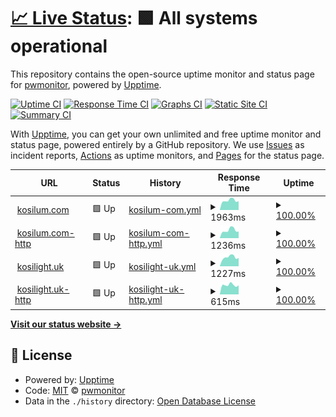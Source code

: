 # [📈 Live Status](https://pwmonitor.github.io/monikosi): <!--live status--> **🟩 All systems operational**

This repository contains the open-source uptime monitor and status page for [pwmonitor](https://pwmonitor.github.io/monikosi), powered by [Upptime](https://github.com/upptime/upptime).

[![Uptime CI](https://github.com/pwmonitor/monikosi/workflows/Uptime%20CI/badge.svg)](https://github.com/pwmonitor/monikosi/actions?query=workflow%3A%22Uptime+CI%22)
[![Response Time CI](https://github.com/pwmonitor/monikosi/workflows/Response%20Time%20CI/badge.svg)](https://github.com/pwmonitor/monikosi/actions?query=workflow%3A%22Response+Time+CI%22)
[![Graphs CI](https://github.com/pwmonitor/monikosi/workflows/Graphs%20CI/badge.svg)](https://github.com/pwmonitor/monikosi/actions?query=workflow%3A%22Graphs+CI%22)
[![Static Site CI](https://github.com/pwmonitor/monikosi/workflows/Static%20Site%20CI/badge.svg)](https://github.com/pwmonitor/monikosi/actions?query=workflow%3A%22Static+Site+CI%22)
[![Summary CI](https://github.com/pwmonitor/monikosi/workflows/Summary%20CI/badge.svg)](https://github.com/pwmonitor/monikosi/actions?query=workflow%3A%22Summary+CI%22)

With [Upptime](https://upptime.js.org), you can get your own unlimited and free uptime monitor and status page, powered entirely by a GitHub repository. We use [Issues](https://github.com/pwmonitor/monikosi/issues) as incident reports, [Actions](https://github.com/pwmonitor/monikosi/actions) as uptime monitors, and [Pages](https://pwmonitor.github.io/monikosi) for the status page.

<!--start: status pages-->
<!-- This summary is generated by Upptime (https://github.com/upptime/upptime) -->
<!-- Do not edit this manually, your changes will be overwritten -->
<!-- prettier-ignore -->
| URL | Status | History | Response Time | Uptime |
| --- | ------ | ------- | ------------- | ------ |
| <img alt="" src="https://icons.duckduckgo.com/ip3/www.kosilum.com.ico" height="13"> [kosilum.com](https://www.kosilum.com) | 🟩 Up | [kosilum-com.yml](https://github.com/pwmonitor/monikosi/commits/HEAD/history/kosilum-com.yml) | <details><summary><img alt="Response time graph" src="./graphs/kosilum-com/response-time-week.png" height="20"> 1963ms</summary><br><a href="https://pwmonitor.github.io/monikosi/history/kosilum-com"><img alt="Response time 1730" src="https://img.shields.io/endpoint?url=https%3A%2F%2Fraw.githubusercontent.com%2Fpwmonitor%2Fmonikosi%2FHEAD%2Fapi%2Fkosilum-com%2Fresponse-time.json"></a><br><a href="https://pwmonitor.github.io/monikosi/history/kosilum-com"><img alt="24-hour response time 2279" src="https://img.shields.io/endpoint?url=https%3A%2F%2Fraw.githubusercontent.com%2Fpwmonitor%2Fmonikosi%2FHEAD%2Fapi%2Fkosilum-com%2Fresponse-time-day.json"></a><br><a href="https://pwmonitor.github.io/monikosi/history/kosilum-com"><img alt="7-day response time 1963" src="https://img.shields.io/endpoint?url=https%3A%2F%2Fraw.githubusercontent.com%2Fpwmonitor%2Fmonikosi%2FHEAD%2Fapi%2Fkosilum-com%2Fresponse-time-week.json"></a><br><a href="https://pwmonitor.github.io/monikosi/history/kosilum-com"><img alt="30-day response time 1767" src="https://img.shields.io/endpoint?url=https%3A%2F%2Fraw.githubusercontent.com%2Fpwmonitor%2Fmonikosi%2FHEAD%2Fapi%2Fkosilum-com%2Fresponse-time-month.json"></a><br><a href="https://pwmonitor.github.io/monikosi/history/kosilum-com"><img alt="1-year response time 1646" src="https://img.shields.io/endpoint?url=https%3A%2F%2Fraw.githubusercontent.com%2Fpwmonitor%2Fmonikosi%2FHEAD%2Fapi%2Fkosilum-com%2Fresponse-time-year.json"></a></details> | <details><summary><a href="https://pwmonitor.github.io/monikosi/history/kosilum-com">100.00%</a></summary><a href="https://pwmonitor.github.io/monikosi/history/kosilum-com"><img alt="All-time uptime 99.95%" src="https://img.shields.io/endpoint?url=https%3A%2F%2Fraw.githubusercontent.com%2Fpwmonitor%2Fmonikosi%2FHEAD%2Fapi%2Fkosilum-com%2Fuptime.json"></a><br><a href="https://pwmonitor.github.io/monikosi/history/kosilum-com"><img alt="24-hour uptime 100.00%" src="https://img.shields.io/endpoint?url=https%3A%2F%2Fraw.githubusercontent.com%2Fpwmonitor%2Fmonikosi%2FHEAD%2Fapi%2Fkosilum-com%2Fuptime-day.json"></a><br><a href="https://pwmonitor.github.io/monikosi/history/kosilum-com"><img alt="7-day uptime 100.00%" src="https://img.shields.io/endpoint?url=https%3A%2F%2Fraw.githubusercontent.com%2Fpwmonitor%2Fmonikosi%2FHEAD%2Fapi%2Fkosilum-com%2Fuptime-week.json"></a><br><a href="https://pwmonitor.github.io/monikosi/history/kosilum-com"><img alt="30-day uptime 100.00%" src="https://img.shields.io/endpoint?url=https%3A%2F%2Fraw.githubusercontent.com%2Fpwmonitor%2Fmonikosi%2FHEAD%2Fapi%2Fkosilum-com%2Fuptime-month.json"></a><br><a href="https://pwmonitor.github.io/monikosi/history/kosilum-com"><img alt="1-year uptime 99.99%" src="https://img.shields.io/endpoint?url=https%3A%2F%2Fraw.githubusercontent.com%2Fpwmonitor%2Fmonikosi%2FHEAD%2Fapi%2Fkosilum-com%2Fuptime-year.json"></a></details>
| <img alt="" src="https://icons.duckduckgo.com/ip3/www.kosilum.com.ico" height="13"> [kosilum.com-http](http://www.kosilum.com) | 🟩 Up | [kosilum-com-http.yml](https://github.com/pwmonitor/monikosi/commits/HEAD/history/kosilum-com-http.yml) | <details><summary><img alt="Response time graph" src="./graphs/kosilum-com-http/response-time-week.png" height="20"> 1236ms</summary><br><a href="https://pwmonitor.github.io/monikosi/history/kosilum-com-http"><img alt="Response time 1087" src="https://img.shields.io/endpoint?url=https%3A%2F%2Fraw.githubusercontent.com%2Fpwmonitor%2Fmonikosi%2FHEAD%2Fapi%2Fkosilum-com-http%2Fresponse-time.json"></a><br><a href="https://pwmonitor.github.io/monikosi/history/kosilum-com-http"><img alt="24-hour response time 1737" src="https://img.shields.io/endpoint?url=https%3A%2F%2Fraw.githubusercontent.com%2Fpwmonitor%2Fmonikosi%2FHEAD%2Fapi%2Fkosilum-com-http%2Fresponse-time-day.json"></a><br><a href="https://pwmonitor.github.io/monikosi/history/kosilum-com-http"><img alt="7-day response time 1236" src="https://img.shields.io/endpoint?url=https%3A%2F%2Fraw.githubusercontent.com%2Fpwmonitor%2Fmonikosi%2FHEAD%2Fapi%2Fkosilum-com-http%2Fresponse-time-week.json"></a><br><a href="https://pwmonitor.github.io/monikosi/history/kosilum-com-http"><img alt="30-day response time 1023" src="https://img.shields.io/endpoint?url=https%3A%2F%2Fraw.githubusercontent.com%2Fpwmonitor%2Fmonikosi%2FHEAD%2Fapi%2Fkosilum-com-http%2Fresponse-time-month.json"></a><br><a href="https://pwmonitor.github.io/monikosi/history/kosilum-com-http"><img alt="1-year response time 960" src="https://img.shields.io/endpoint?url=https%3A%2F%2Fraw.githubusercontent.com%2Fpwmonitor%2Fmonikosi%2FHEAD%2Fapi%2Fkosilum-com-http%2Fresponse-time-year.json"></a></details> | <details><summary><a href="https://pwmonitor.github.io/monikosi/history/kosilum-com-http">100.00%</a></summary><a href="https://pwmonitor.github.io/monikosi/history/kosilum-com-http"><img alt="All-time uptime 99.95%" src="https://img.shields.io/endpoint?url=https%3A%2F%2Fraw.githubusercontent.com%2Fpwmonitor%2Fmonikosi%2FHEAD%2Fapi%2Fkosilum-com-http%2Fuptime.json"></a><br><a href="https://pwmonitor.github.io/monikosi/history/kosilum-com-http"><img alt="24-hour uptime 100.00%" src="https://img.shields.io/endpoint?url=https%3A%2F%2Fraw.githubusercontent.com%2Fpwmonitor%2Fmonikosi%2FHEAD%2Fapi%2Fkosilum-com-http%2Fuptime-day.json"></a><br><a href="https://pwmonitor.github.io/monikosi/history/kosilum-com-http"><img alt="7-day uptime 100.00%" src="https://img.shields.io/endpoint?url=https%3A%2F%2Fraw.githubusercontent.com%2Fpwmonitor%2Fmonikosi%2FHEAD%2Fapi%2Fkosilum-com-http%2Fuptime-week.json"></a><br><a href="https://pwmonitor.github.io/monikosi/history/kosilum-com-http"><img alt="30-day uptime 100.00%" src="https://img.shields.io/endpoint?url=https%3A%2F%2Fraw.githubusercontent.com%2Fpwmonitor%2Fmonikosi%2FHEAD%2Fapi%2Fkosilum-com-http%2Fuptime-month.json"></a><br><a href="https://pwmonitor.github.io/monikosi/history/kosilum-com-http"><img alt="1-year uptime 99.99%" src="https://img.shields.io/endpoint?url=https%3A%2F%2Fraw.githubusercontent.com%2Fpwmonitor%2Fmonikosi%2FHEAD%2Fapi%2Fkosilum-com-http%2Fuptime-year.json"></a></details>
| <img alt="" src="https://icons.duckduckgo.com/ip3/kosilight.uk.ico" height="13"> [kosilight.uk](https://kosilight.uk) | 🟩 Up | [kosilight-uk.yml](https://github.com/pwmonitor/monikosi/commits/HEAD/history/kosilight-uk.yml) | <details><summary><img alt="Response time graph" src="./graphs/kosilight-uk/response-time-week.png" height="20"> 1227ms</summary><br><a href="https://pwmonitor.github.io/monikosi/history/kosilight-uk"><img alt="Response time 1260" src="https://img.shields.io/endpoint?url=https%3A%2F%2Fraw.githubusercontent.com%2Fpwmonitor%2Fmonikosi%2FHEAD%2Fapi%2Fkosilight-uk%2Fresponse-time.json"></a><br><a href="https://pwmonitor.github.io/monikosi/history/kosilight-uk"><img alt="24-hour response time 1478" src="https://img.shields.io/endpoint?url=https%3A%2F%2Fraw.githubusercontent.com%2Fpwmonitor%2Fmonikosi%2FHEAD%2Fapi%2Fkosilight-uk%2Fresponse-time-day.json"></a><br><a href="https://pwmonitor.github.io/monikosi/history/kosilight-uk"><img alt="7-day response time 1227" src="https://img.shields.io/endpoint?url=https%3A%2F%2Fraw.githubusercontent.com%2Fpwmonitor%2Fmonikosi%2FHEAD%2Fapi%2Fkosilight-uk%2Fresponse-time-week.json"></a><br><a href="https://pwmonitor.github.io/monikosi/history/kosilight-uk"><img alt="30-day response time 1104" src="https://img.shields.io/endpoint?url=https%3A%2F%2Fraw.githubusercontent.com%2Fpwmonitor%2Fmonikosi%2FHEAD%2Fapi%2Fkosilight-uk%2Fresponse-time-month.json"></a><br><a href="https://pwmonitor.github.io/monikosi/history/kosilight-uk"><img alt="1-year response time 1197" src="https://img.shields.io/endpoint?url=https%3A%2F%2Fraw.githubusercontent.com%2Fpwmonitor%2Fmonikosi%2FHEAD%2Fapi%2Fkosilight-uk%2Fresponse-time-year.json"></a></details> | <details><summary><a href="https://pwmonitor.github.io/monikosi/history/kosilight-uk">100.00%</a></summary><a href="https://pwmonitor.github.io/monikosi/history/kosilight-uk"><img alt="All-time uptime 99.93%" src="https://img.shields.io/endpoint?url=https%3A%2F%2Fraw.githubusercontent.com%2Fpwmonitor%2Fmonikosi%2FHEAD%2Fapi%2Fkosilight-uk%2Fuptime.json"></a><br><a href="https://pwmonitor.github.io/monikosi/history/kosilight-uk"><img alt="24-hour uptime 100.00%" src="https://img.shields.io/endpoint?url=https%3A%2F%2Fraw.githubusercontent.com%2Fpwmonitor%2Fmonikosi%2FHEAD%2Fapi%2Fkosilight-uk%2Fuptime-day.json"></a><br><a href="https://pwmonitor.github.io/monikosi/history/kosilight-uk"><img alt="7-day uptime 100.00%" src="https://img.shields.io/endpoint?url=https%3A%2F%2Fraw.githubusercontent.com%2Fpwmonitor%2Fmonikosi%2FHEAD%2Fapi%2Fkosilight-uk%2Fuptime-week.json"></a><br><a href="https://pwmonitor.github.io/monikosi/history/kosilight-uk"><img alt="30-day uptime 100.00%" src="https://img.shields.io/endpoint?url=https%3A%2F%2Fraw.githubusercontent.com%2Fpwmonitor%2Fmonikosi%2FHEAD%2Fapi%2Fkosilight-uk%2Fuptime-month.json"></a><br><a href="https://pwmonitor.github.io/monikosi/history/kosilight-uk"><img alt="1-year uptime 99.99%" src="https://img.shields.io/endpoint?url=https%3A%2F%2Fraw.githubusercontent.com%2Fpwmonitor%2Fmonikosi%2FHEAD%2Fapi%2Fkosilight-uk%2Fuptime-year.json"></a></details>
| <img alt="" src="https://icons.duckduckgo.com/ip3/kosilight.uk.ico" height="13"> [kosilight.uk-http](http://kosilight.uk) | 🟩 Up | [kosilight-uk-http.yml](https://github.com/pwmonitor/monikosi/commits/HEAD/history/kosilight-uk-http.yml) | <details><summary><img alt="Response time graph" src="./graphs/kosilight-uk-http/response-time-week.png" height="20"> 615ms</summary><br><a href="https://pwmonitor.github.io/monikosi/history/kosilight-uk-http"><img alt="Response time 802" src="https://img.shields.io/endpoint?url=https%3A%2F%2Fraw.githubusercontent.com%2Fpwmonitor%2Fmonikosi%2FHEAD%2Fapi%2Fkosilight-uk-http%2Fresponse-time.json"></a><br><a href="https://pwmonitor.github.io/monikosi/history/kosilight-uk-http"><img alt="24-hour response time 784" src="https://img.shields.io/endpoint?url=https%3A%2F%2Fraw.githubusercontent.com%2Fpwmonitor%2Fmonikosi%2FHEAD%2Fapi%2Fkosilight-uk-http%2Fresponse-time-day.json"></a><br><a href="https://pwmonitor.github.io/monikosi/history/kosilight-uk-http"><img alt="7-day response time 615" src="https://img.shields.io/endpoint?url=https%3A%2F%2Fraw.githubusercontent.com%2Fpwmonitor%2Fmonikosi%2FHEAD%2Fapi%2Fkosilight-uk-http%2Fresponse-time-week.json"></a><br><a href="https://pwmonitor.github.io/monikosi/history/kosilight-uk-http"><img alt="30-day response time 602" src="https://img.shields.io/endpoint?url=https%3A%2F%2Fraw.githubusercontent.com%2Fpwmonitor%2Fmonikosi%2FHEAD%2Fapi%2Fkosilight-uk-http%2Fresponse-time-month.json"></a><br><a href="https://pwmonitor.github.io/monikosi/history/kosilight-uk-http"><img alt="1-year response time 731" src="https://img.shields.io/endpoint?url=https%3A%2F%2Fraw.githubusercontent.com%2Fpwmonitor%2Fmonikosi%2FHEAD%2Fapi%2Fkosilight-uk-http%2Fresponse-time-year.json"></a></details> | <details><summary><a href="https://pwmonitor.github.io/monikosi/history/kosilight-uk-http">100.00%</a></summary><a href="https://pwmonitor.github.io/monikosi/history/kosilight-uk-http"><img alt="All-time uptime 99.93%" src="https://img.shields.io/endpoint?url=https%3A%2F%2Fraw.githubusercontent.com%2Fpwmonitor%2Fmonikosi%2FHEAD%2Fapi%2Fkosilight-uk-http%2Fuptime.json"></a><br><a href="https://pwmonitor.github.io/monikosi/history/kosilight-uk-http"><img alt="24-hour uptime 100.00%" src="https://img.shields.io/endpoint?url=https%3A%2F%2Fraw.githubusercontent.com%2Fpwmonitor%2Fmonikosi%2FHEAD%2Fapi%2Fkosilight-uk-http%2Fuptime-day.json"></a><br><a href="https://pwmonitor.github.io/monikosi/history/kosilight-uk-http"><img alt="7-day uptime 100.00%" src="https://img.shields.io/endpoint?url=https%3A%2F%2Fraw.githubusercontent.com%2Fpwmonitor%2Fmonikosi%2FHEAD%2Fapi%2Fkosilight-uk-http%2Fuptime-week.json"></a><br><a href="https://pwmonitor.github.io/monikosi/history/kosilight-uk-http"><img alt="30-day uptime 100.00%" src="https://img.shields.io/endpoint?url=https%3A%2F%2Fraw.githubusercontent.com%2Fpwmonitor%2Fmonikosi%2FHEAD%2Fapi%2Fkosilight-uk-http%2Fuptime-month.json"></a><br><a href="https://pwmonitor.github.io/monikosi/history/kosilight-uk-http"><img alt="1-year uptime 99.99%" src="https://img.shields.io/endpoint?url=https%3A%2F%2Fraw.githubusercontent.com%2Fpwmonitor%2Fmonikosi%2FHEAD%2Fapi%2Fkosilight-uk-http%2Fuptime-year.json"></a></details>

<!--end: status pages-->

[**Visit our status website →**](https://pwmonitor.github.io/monikosi)

## 📄 License

- Powered by: [Upptime](https://github.com/upptime/upptime)
- Code: [MIT](./LICENSE) © [pwmonitor](https://pwmonitor.github.io/monikosi)
- Data in the `./history` directory: [Open Database License](https://opendatacommons.org/licenses/odbl/1-0/)

